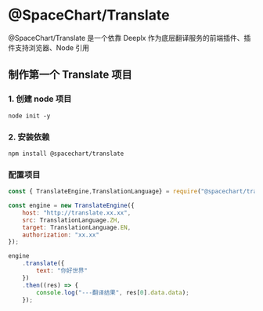 # @SpaceChart/Translate

@SpaceChart/Translate 是一个依靠 Deeplx 作为底层翻译服务的前端插件、插件支持浏览器、Node 引用

## 制作第一个 Translate 项目

### 1. 创建 node 项目

```shell
node init -y
```

### 2. 安装依赖

```shell
npm install @spacechart/translate
```

### 配置项目

```js
const { TranslateEngine,TranslationLanguage} = require("@spacechart/translate");

const engine = new TranslateEngine({
    host: "http://translate.xx.xx",
    src: TranslationLanguage.ZH,
    target: TranslationLanguage.EN,
    authorization: "xx.xx"
});

engine
    .translate({
        text: "你好世界"
    })
    .then((res) => {
        console.log("---翻译结果", res[0].data.data);
    });
```
